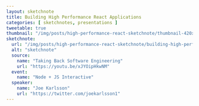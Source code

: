 ```yaml
---
layout: sketchnote
title: Building High Performance React Applications
categories: [ sketchnotes, presentations ]
tweetable: true
thumbnail: "/img/posts/high-performance-react-sketchnote/thumbnail-420x255.png"
sketchnote:
  url: "/img/posts/high-performance-react-sketchnote/building-high-performance-react.png"
  alt: "sketchnote"
  source:
    name: "Taking Back Software Engineering"
    url: "https://youtu.be/xJYOipHkwNM"
  event:
    name: "Node + JS Interactive"
  speaker: 
    name: "Joe Karlsson"
    url: "https://twitter.com/joekarlsson1"
---
```


